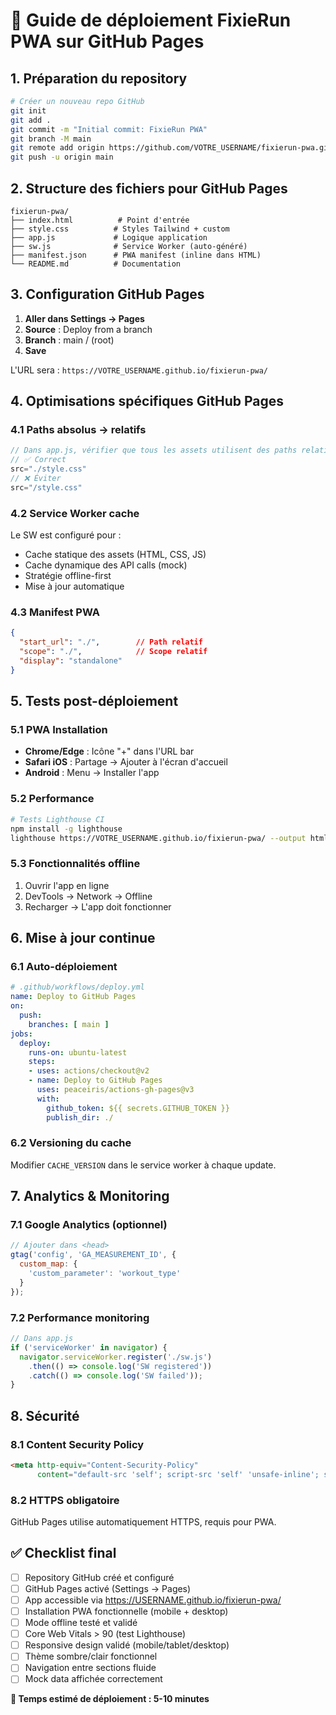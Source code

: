 # 🚀 Guide de déploiement FixieRun PWA sur GitHub Pages

## 1. Préparation du repository

```bash
# Créer un nouveau repo GitHub
git init
git add .
git commit -m "Initial commit: FixieRun PWA"
git branch -M main
git remote add origin https://github.com/VOTRE_USERNAME/fixierun-pwa.git
git push -u origin main
```

## 2. Structure des fichiers pour GitHub Pages

```
fixierun-pwa/
├── index.html          # Point d'entrée
├── style.css          # Styles Tailwind + custom
├── app.js             # Logique application
├── sw.js              # Service Worker (auto-généré)
├── manifest.json      # PWA manifest (inline dans HTML)
└── README.md          # Documentation
```

## 3. Configuration GitHub Pages

1. **Aller dans Settings → Pages**
2. **Source** : Deploy from a branch
3. **Branch** : main / (root)
4. **Save**

L'URL sera : `https://VOTRE_USERNAME.github.io/fixierun-pwa/`

## 4. Optimisations spécifiques GitHub Pages

### 4.1 Paths absolus → relatifs
```javascript
// Dans app.js, vérifier que tous les assets utilisent des paths relatifs
// ✅ Correct
src="./style.css"
// ❌ Éviter  
src="/style.css"
```

### 4.2 Service Worker cache
Le SW est configuré pour :
- Cache statique des assets (HTML, CSS, JS)
- Cache dynamique des API calls (mock)
- Stratégie offline-first
- Mise à jour automatique

### 4.3 Manifest PWA
```json
{
  "start_url": "./",        // Path relatif
  "scope": "./",            // Scope relatif
  "display": "standalone"
}
```

## 5. Tests post-déploiement

### 5.1 PWA Installation
- **Chrome/Edge** : Icône "+" dans l'URL bar
- **Safari iOS** : Partage → Ajouter à l'écran d'accueil
- **Android** : Menu → Installer l'app

### 5.2 Performance
```bash
# Tests Lighthouse CI
npm install -g lighthouse
lighthouse https://VOTRE_USERNAME.github.io/fixierun-pwa/ --output html
```

### 5.3 Fonctionnalités offline
1. Ouvrir l'app en ligne
2. DevTools → Network → Offline
3. Recharger → L'app doit fonctionner

## 6. Mise à jour continue

### 6.1 Auto-déploiement
```yaml
# .github/workflows/deploy.yml
name: Deploy to GitHub Pages
on:
  push:
    branches: [ main ]
jobs:
  deploy:
    runs-on: ubuntu-latest
    steps:
    - uses: actions/checkout@v2
    - name: Deploy to GitHub Pages
      uses: peaceiris/actions-gh-pages@v3
      with:
        github_token: ${{ secrets.GITHUB_TOKEN }}
        publish_dir: ./
```

### 6.2 Versioning du cache
Modifier `CACHE_VERSION` dans le service worker à chaque update.

## 7. Analytics & Monitoring

### 7.1 Google Analytics (optionnel)
```javascript
// Ajouter dans <head>
gtag('config', 'GA_MEASUREMENT_ID', {
  custom_map: {
    'custom_parameter': 'workout_type'
  }
});
```

### 7.2 Performance monitoring
```javascript
// Dans app.js
if ('serviceWorker' in navigator) {
  navigator.serviceWorker.register('./sw.js')
    .then(() => console.log('SW registered'))
    .catch(() => console.log('SW failed'));
}
```

## 8. Sécurité

### 8.1 Content Security Policy
```html
<meta http-equiv="Content-Security-Policy" 
      content="default-src 'self'; script-src 'self' 'unsafe-inline'; style-src 'self' 'unsafe-inline';">
```

### 8.2 HTTPS obligatoire
GitHub Pages utilise automatiquement HTTPS, requis pour PWA.

## ✅ Checklist final

- [ ] Repository GitHub créé et configuré
- [ ] GitHub Pages activé (Settings → Pages)
- [ ] App accessible via https://USERNAME.github.io/fixierun-pwa/
- [ ] Installation PWA fonctionnelle (mobile + desktop)
- [ ] Mode offline testé et validé  
- [ ] Core Web Vitals > 90 (test Lighthouse)
- [ ] Responsive design validé (mobile/tablet/desktop)
- [ ] Thème sombre/clair fonctionnel
- [ ] Navigation entre sections fluide
- [ ] Mock data affichée correctement

**🎯 Temps estimé de déploiement : 5-10 minutes**